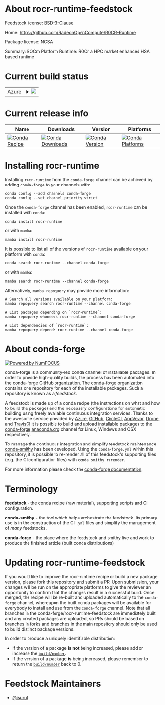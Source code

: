 About rocr-runtime-feedstock
============================

Feedstock license: [BSD-3-Clause](https://github.com/conda-forge/rocr-runtime-feedstock/blob/main/LICENSE.txt)

Home: https://github.com/RadeonOpenCompute/ROCR-Runtime

Package license: NCSA

Summary: ROCm Platform Runtime: ROCr a HPC market enhanced HSA based runtime

Current build status
====================


<table>
    
  <tr>
    <td>Azure</td>
    <td>
      <details>
        <summary>
          <a href="https://dev.azure.com/conda-forge/feedstock-builds/_build/latest?definitionId=8383&branchName=main">
            <img src="https://dev.azure.com/conda-forge/feedstock-builds/_apis/build/status/rocr-runtime-feedstock?branchName=main">
          </a>
        </summary>
        <table>
          <thead><tr><th>Variant</th><th>Status</th></tr></thead>
          <tbody><tr>
              <td>linux_64</td>
              <td>
                <a href="https://dev.azure.com/conda-forge/feedstock-builds/_build/latest?definitionId=8383&branchName=main">
                  <img src="https://dev.azure.com/conda-forge/feedstock-builds/_apis/build/status/rocr-runtime-feedstock?branchName=main&jobName=linux&configuration=linux%20linux_64_" alt="variant">
                </a>
              </td>
            </tr>
          </tbody>
        </table>
      </details>
    </td>
  </tr>
</table>

Current release info
====================

| Name | Downloads | Version | Platforms |
| --- | --- | --- | --- |
| [![Conda Recipe](https://img.shields.io/badge/recipe-rocr--runtime-green.svg)](https://anaconda.org/conda-forge/rocr-runtime) | [![Conda Downloads](https://img.shields.io/conda/dn/conda-forge/rocr-runtime.svg)](https://anaconda.org/conda-forge/rocr-runtime) | [![Conda Version](https://img.shields.io/conda/vn/conda-forge/rocr-runtime.svg)](https://anaconda.org/conda-forge/rocr-runtime) | [![Conda Platforms](https://img.shields.io/conda/pn/conda-forge/rocr-runtime.svg)](https://anaconda.org/conda-forge/rocr-runtime) |

Installing rocr-runtime
=======================

Installing `rocr-runtime` from the `conda-forge` channel can be achieved by adding `conda-forge` to your channels with:

```
conda config --add channels conda-forge
conda config --set channel_priority strict
```

Once the `conda-forge` channel has been enabled, `rocr-runtime` can be installed with `conda`:

```
conda install rocr-runtime
```

or with `mamba`:

```
mamba install rocr-runtime
```

It is possible to list all of the versions of `rocr-runtime` available on your platform with `conda`:

```
conda search rocr-runtime --channel conda-forge
```

or with `mamba`:

```
mamba search rocr-runtime --channel conda-forge
```

Alternatively, `mamba repoquery` may provide more information:

```
# Search all versions available on your platform:
mamba repoquery search rocr-runtime --channel conda-forge

# List packages depending on `rocr-runtime`:
mamba repoquery whoneeds rocr-runtime --channel conda-forge

# List dependencies of `rocr-runtime`:
mamba repoquery depends rocr-runtime --channel conda-forge
```


About conda-forge
=================

[![Powered by
NumFOCUS](https://img.shields.io/badge/powered%20by-NumFOCUS-orange.svg?style=flat&colorA=E1523D&colorB=007D8A)](https://numfocus.org)

conda-forge is a community-led conda channel of installable packages.
In order to provide high-quality builds, the process has been automated into the
conda-forge GitHub organization. The conda-forge organization contains one repository
for each of the installable packages. Such a repository is known as a *feedstock*.

A feedstock is made up of a conda recipe (the instructions on what and how to build
the package) and the necessary configurations for automatic building using freely
available continuous integration services. Thanks to the awesome service provided by
[Azure](https://azure.microsoft.com/en-us/services/devops/), [GitHub](https://github.com/),
[CircleCI](https://circleci.com/), [AppVeyor](https://www.appveyor.com/),
[Drone](https://cloud.drone.io/welcome), and [TravisCI](https://travis-ci.com/)
it is possible to build and upload installable packages to the
[conda-forge](https://anaconda.org/conda-forge) [anaconda.org](https://anaconda.org/)
channel for Linux, Windows and OSX respectively.

To manage the continuous integration and simplify feedstock maintenance
[conda-smithy](https://github.com/conda-forge/conda-smithy) has been developed.
Using the ``conda-forge.yml`` within this repository, it is possible to re-render all of
this feedstock's supporting files (e.g. the CI configuration files) with ``conda smithy rerender``.

For more information please check the [conda-forge documentation](https://conda-forge.org/docs/).

Terminology
===========

**feedstock** - the conda recipe (raw material), supporting scripts and CI configuration.

**conda-smithy** - the tool which helps orchestrate the feedstock.
                   Its primary use is in the construction of the CI ``.yml`` files
                   and simplify the management of *many* feedstocks.

**conda-forge** - the place where the feedstock and smithy live and work to
                  produce the finished article (built conda distributions)


Updating rocr-runtime-feedstock
===============================

If you would like to improve the rocr-runtime recipe or build a new
package version, please fork this repository and submit a PR. Upon submission,
your changes will be run on the appropriate platforms to give the reviewer an
opportunity to confirm that the changes result in a successful build. Once
merged, the recipe will be re-built and uploaded automatically to the
`conda-forge` channel, whereupon the built conda packages will be available for
everybody to install and use from the `conda-forge` channel.
Note that all branches in the conda-forge/rocr-runtime-feedstock are
immediately built and any created packages are uploaded, so PRs should be based
on branches in forks and branches in the main repository should only be used to
build distinct package versions.

In order to produce a uniquely identifiable distribution:
 * If the version of a package **is not** being increased, please add or increase
   the [``build/number``](https://docs.conda.io/projects/conda-build/en/latest/resources/define-metadata.html#build-number-and-string).
 * If the version of a package **is** being increased, please remember to return
   the [``build/number``](https://docs.conda.io/projects/conda-build/en/latest/resources/define-metadata.html#build-number-and-string)
   back to 0.

Feedstock Maintainers
=====================

* [@isuruf](https://github.com/isuruf/)

